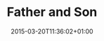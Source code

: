 ---
clipterms:
- "Mise-en-Sc\xE8ne"
commentary: ''
date: '2015-03-20T11:36:02+01:00'
director_first: Spike
director_last: Lee
film: Do the Right Thing
length: '3:00'
quicktime: father_and_son.mov
source: 2001 Criterion Collection
title: Father and Son
year: '1989'
---